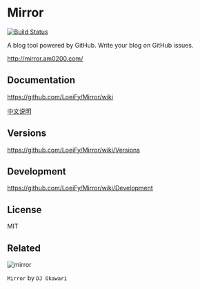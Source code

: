 # Mirror

[![Build Status](https://travis-ci.org/LoeiFy/Mirror.svg?branch=master)](https://travis-ci.org/LoeiFy/Mirror)

A blog tool powered by GitHub. Write your blog on GitHub issues.

http://mirror.am0200.com/

## Documentation

https://github.com/LoeiFy/Mirror/wiki

[中文说明](https://github.com/LoeiFy/Mirror/wiki/%E4%B8%AD%E6%96%87%E6%95%99%E7%A8%8B)

## Versions

https://github.com/LoeiFy/Mirror/wiki/Versions

## Development

https://github.com/LoeiFy/Mirror/wiki/Development

## License

MIT

## Related

![mirror](https://cloud.githubusercontent.com/assets/2193211/12321915/c66d8b12-baeb-11e5-9612-b188f5272e3b.jpg)

`Mirror` by `DJ Okawari`
